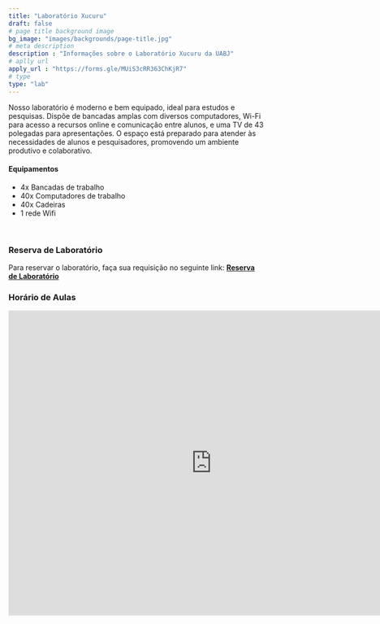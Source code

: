 ```yaml
---
title: "Laboratório Xucuru"
draft: false
# page title background image
bg_image: "images/backgrounds/page-title.jpg"
# meta description
description : "Informações sobre o Laboratório Xucuru da UABJ"
# aplly url
apply_url : "https://forms.gle/MUiS3cRR363ChKjR7"
# type
type: "lab"
---
```


Nosso laboratório é moderno e bem equipado, ideal para estudos e pesquisas. Dispõe de bancadas amplas com diversos computadores, Wi-Fi para acesso a recursos online e comunicação entre alunos, e uma TV de 43 polegadas para apresentações. O espaço está preparado para atender às necessidades de alunos e pesquisadores, promovendo um ambiente produtivo e colaborativo.

#### Equipamentos

-  4x Bancadas de trabalho
-  40x Computadores de trabalho
-  40x Cadeiras
-  1 rede Wifi

<br/>

### Reserva de Laboratório

Para reservar o laboratório, faça sua requisição no seguinte link: **[Reserva de Laboratório](https://forms.gle/MUiS3cRR363ChKjR7)**

### Horário de Aulas

<iframe src="https://calendar.google.com/calendar/embed?src=c_0c8b8bc3379615eff8cd95edce85df1d1bb937317602013c6b98ac8a170085bd%40group.calendar.google.com&ctz=America%2FRecife" style="border: 0" width="800" height="600" frameborder="0" mode="week" scrolling="no"></iframe>